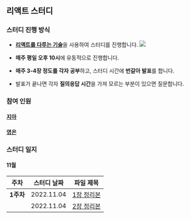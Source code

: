 ## 리액트 스터디

### 스터디 진행 방식

- [**리액트를 다루는 기술**](https://search.shopping.naver.com/book/catalog/32455931817?query=%EB%A6%AC%EC%95%A1%ED%8A%B8%EB%A5%BC%20%EB%8B%A4%EB%A3%A8%EB%8A%94%20%EA%B8%B0%EC%88%A0&NaPm=ct%3Dl9wofrjs%7Cci%3D128d6d56fca2045ac362b01c17167d175dbf87a0%7Ctr%3Dboksl%7Csn%3D95694%7Chk%3D743e0e800c596fb8f49ca3bfa6a180c1e21816d5)을 사용하여 스터디를 진행합니다.
  ![](https://velog.velcdn.com/images/cil05265/post/9c76c2d7-a9ae-4e46-bfa5-96e2ec9e9461/image.png)

- **매주 평일 오후 10시**에 유동적으로 진행합니다.
- **매주 3-4장 정도를 각자 공부**하고, 스터디 시간에 **번갈아 발표**를 합니다.
- 발표가 끝나면 각자 **질의응답 시간**을 가져 모르는 부분이 있으면 질문합니다.

### 참여 인원

#### [지아](https://github.com/yujiah-github)

#### [영은](https://github.com/yeun38)

### 스터디 일지

#### 11월

|   주차    | 스터디 날짜 |                                                           파일 제목                                                           |
| :-------: | :---------: | :---------------------------------------------------------------------------------------------------------------------------: |
| **1주차** | 2022.11.04  | [1장 정리본](https://github.com/yeun38/React_Study/blob/main/week1/chap1.%EB%A6%AC%EC%95%A1%ED%8A%B8%20%EC%8B%9C%EC%9E%91.md) |
|           | 2022.11.04  |                      [2장 정리본](https://github.com/yeun38/React_Study/blob/main/week1/chap2.%20JSX.md)                      |
